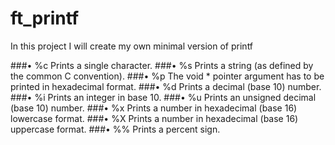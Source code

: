 # ft_printf
In this project I will create my own minimal version of printf

###• %c Prints a single character.
###• %s Prints a string (as defined by the common C convention).
###• %p The void * pointer argument has to be printed in hexadecimal format.
###• %d Prints a decimal (base 10) number.
###• %i Prints an integer in base 10.
###• %u Prints an unsigned decimal (base 10) number.
###• %x Prints a number in hexadecimal (base 16) lowercase format.
###• %X Prints a number in hexadecimal (base 16) uppercase format.
###• %% Prints a percent sign.
